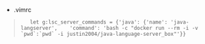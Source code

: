 - .vimrc

>        let g:lsc_server_commands = {'java': {'name': 'java-langserver',    'command': 'bash -c "docker run --rm -i -v `pwd`:`pwd` -i justin2004/java-language-server_box"'}}
